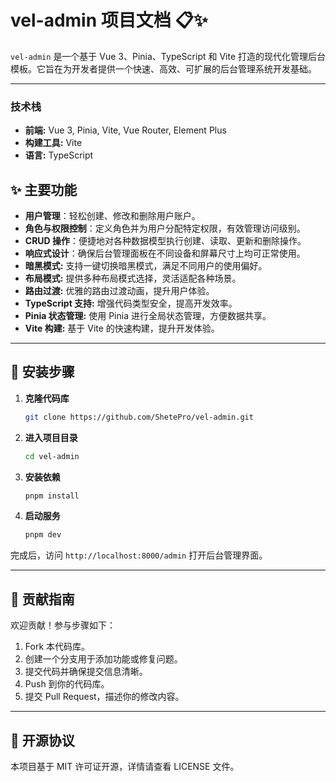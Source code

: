 
# vel-admin 项目文档 📋✨

`vel-admin`  是一个基于 Vue 3、Pinia、TypeScript 和 Vite 打造的现代化管理后台模板。它旨在为开发者提供一个快速、高效、可扩展的后台管理系统开发基础。

***


### 技术栈

* **前端:** Vue 3, Pinia, Vite, Vue Router, Element Plus
* **构建工具:** Vite
* **语言:** TypeScript

## ✨ 主要功能

* **用户管理**：轻松创建、修改和删除用户账户。
* **角色与权限控制**：定义角色并为用户分配特定权限，有效管理访问级别。
* **CRUD 操作**：便捷地对各种数据模型执行创建、读取、更新和删除操作。
* **响应式设计**：确保后台管理面板在不同设备和屏幕尺寸上均可正常使用。
* **暗黑模式:** 支持一键切换暗黑模式，满足不同用户的使用偏好。
* **布局模式:** 提供多种布局模式选择，灵活适配各种场景。
* **路由过渡:** 优雅的路由过渡动画，提升用户体验。
* **TypeScript 支持:** 增强代码类型安全，提高开发效率。
* **Pinia 状态管理:** 使用 Pinia 进行全局状态管理，方便数据共享。
* **Vite 构建:** 基于 Vite 的快速构建，提升开发体验。

***

## 🚀 安装步骤

1. **克隆代码库**

   ```bash
   git clone https://github.com/ShetePro/vel-admin.git
   ```

2. **进入项目目录**

   ```bash
   cd vel-admin
   ```

3. **安装依赖**

    ```sh
    pnpm install
    ```


4. **启动服务**

    ```sh
    pnpm dev
    ```

完成后，访问 `http://localhost:8000/admin` 打开后台管理界面。

***


## 🌟 贡献指南

欢迎贡献！参与步骤如下：

1. Fork 本代码库。
2. 创建一个分支用于添加功能或修复问题。
3. 提交代码并确保提交信息清晰。
4. Push 到你的代码库。
5. 提交 Pull Request，描述你的修改内容。

***

## 📜 开源协议

本项目基于 MIT 许可证开源，详情请查看 LICENSE 文件。
